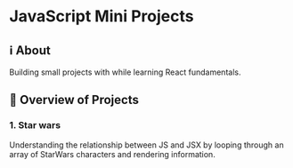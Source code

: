 # JavaScript Mini Projects

## ℹ About
Building small projects with while learning React fundamentals.

## 🎥 Overview of Projects
### 1. Star wars
Understanding the relationship between JS and JSX by looping through an array of StarWars characters and rendering information.

